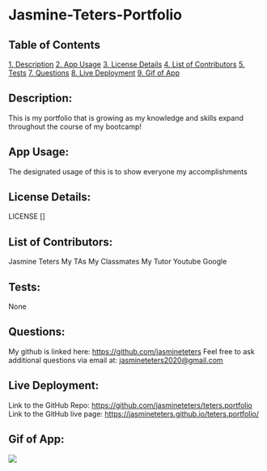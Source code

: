 # Jasmine-Teters-Portfolio

## Table of Contents

[1. Description](##Description)
[2. App Usage](##App-Usage)
[3. License Details](##License-Details)
[4. List of Contributors](##List-of-Contributors)
[5. Tests](##Tests)
[7. Questions](##Questions)
[8. Live Deployment](##Live-Deployment)
[9. Gif of App](##Gif-of-App)

## Description:

This is my portfolio that is growing as my knowledge and skills expand throughout the course of my bootcamp!

## App Usage:

The designated usage of this is to show everyone my accomplishments

## License Details:

LICENSE []

## List of Contributors:

Jasmine Teters
My TAs
My Classmates
My Tutor
Youtube
Google

## Tests:

None

## Questions:

My github is linked here: https://github.com/jasmineteters
Feel free to ask additional questions via email at:
jasmineteters2020@gmail.com

## Live Deployment:

Link to the GitHub Repo: https://github.com/jasmineteters/teters.portfolio
Link to the GitHub live page: https://jasmineteters.github.io/teters.portfolio/

## Gif of App:

![](/assets/portfolio.gif)
